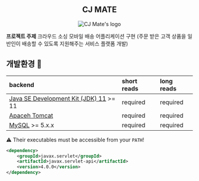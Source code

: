 <h2 align="center">CJ MATE</h2>

<p align="center">
  <img src="/img/cj_mate.png" alt="CJ Mate's logo"/>
</p>


**프로젝트 주제** 크라우드 소싱 모바일 배송 어플리케이션 구현 (주문 받은 고객 상품을 일반인이 배송할 수 있도록 지원해주는 서비스 플랫폼 개발)

## 개발환경 :pushpin:

|  backend                                            | short reads   | long reads   |
| :-------------------------------------------------- | :------------ | :----------- |
| [Java SE Development Kit (JDK) 11](https://www.oracle.com/java/technologies/downloads/#java11)  >= 11  | required      | required     |
| [Apaceh Tomcat]([https://github.com/lbcb-sci/racon](https://tomcat.apache.org/download-90.cgi))          | required      | required     |
| [MySQL]([https://github.com/bcgsc/ntCard](https://www.mysql.com/downloads/)) >= 5.x.x   | required      | required     |

:warning: Their executables must be accessible from your `PATH`!


```xml
<dependency>
	<groupId>javax.servlet</groupId>
	<artifactId>javax.servlet-api</artifactId>
	<version>4.0.0</version>
</dependency>
```
